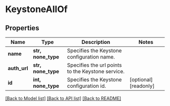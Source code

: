 # KeystoneAllOf


## Properties
Name | Type | Description | Notes
------------ | ------------- | ------------- | -------------
**name** | **str, none_type** | Specifies the Keystone configuration name. | 
**auth_url** | **str, none_type** | Specifies the url points to the Keystone service. | 
**id** | **int, none_type** | Specifies the Keystone configuration id. | [optional] [readonly] 

[[Back to Model list]](../README.md#documentation-for-models) [[Back to API list]](../README.md#documentation-for-api-endpoints) [[Back to README]](../README.md)


